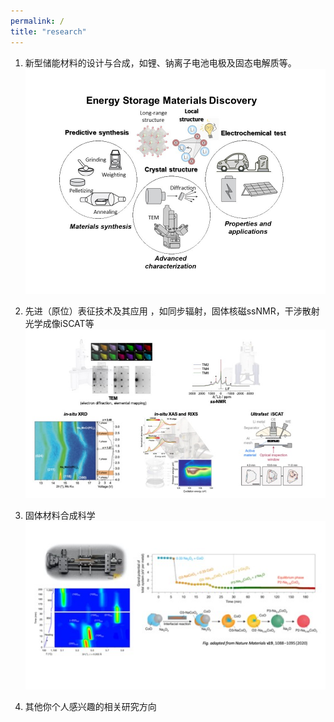 ```yaml
---
permalink: /
title: "research"
---
```


1. 新型储能材料的设计与合成，如锂、钠离子电池电极及固态电解质等。
![ESMD.png](/images/ESMD.png)

1. 先进（原位）表征技术及其应用 ，如同步辐射，固体核磁ssNMR，干涉散射光学成像iSCAT等
![characterization.jpg](/images/characterization.jpg)


1. 固体材料合成科学<br>
![synthesis.jpg](/images/synthesis.jpg)


1. 其他你个人感兴趣的相关研究方向




